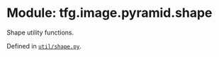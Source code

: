 <div itemscope itemtype="http://developers.google.com/ReferenceObject">
<meta itemprop="name" content="tfg.image.pyramid.shape" />
<meta itemprop="path" content="Stable" />
</div>

# Module: tfg.image.pyramid.shape

Shape utility functions.

Defined in
[`util/shape.py`](https://github.com/tensorflow/graphics/blob/master/tensorflow_graphics/util/shape.py).

<!-- Placeholder for "Used in" -->
